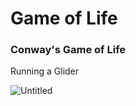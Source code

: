# Game of Life
### Conway's Game of Life

Running a Glider

![Untitled](https://user-images.githubusercontent.com/26256477/60422095-d3a06680-9c1d-11e9-98d0-15189822b93e.png)
